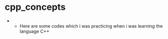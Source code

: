 # cpp_concepts

* - Here are some codes which i was practicing when i was learning the language C++
